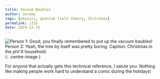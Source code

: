 ```yaml
---
title: Vacuum Baubles
author: Jeremy
tags: [physics, quantum field theory, Christmas]
permalink: /215
date: 2019-12-25
---
```


![Person 1: Good, you finally remembered to put up the vacuum baubles! Person 2: Yeah, the tree by itself was pretty boring. Caption: Christmas in the phi^4 household.](https://res.cloudinary.com/dh3hm8pb7/image/upload/c_scale,q_auto:best,w_615/v1535842782/Handwaving/Published/VacuumBaubles.png){: .centre-image }

For anyone that actually gets this technical reference, I salute you. Nothing like making people work hard to understand a comic during the holidays!
